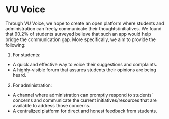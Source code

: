 # VU Voice

Through VU Voice, we hope to create an open platform where students and administration can freely communicate their thoughts/initiatives. We found that 90.2% of students surveyed believe that such an app would help bridge the communication gap. More specifically, we aim to provide the following: 

1) For students: 
- A quick and effective way to voice their suggestions and complaints.
- A highly-visible forum that assures students their opinions are being heard.

2) For administration:
- A channel where administration can promptly respond to students’ concerns and communicate the current initiatives/resources that are available to address those concerns. 
- A centralized platform for direct and honest feedback from students.


